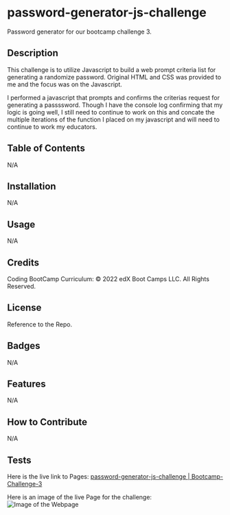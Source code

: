 # password-generator-js-challenge
Password generator for our bootcamp challenge 3. 

## Description
This challenge is to utilize Javascript to build a web prompt criteria list for generating a randomize password. Original HTML and CSS was provided to me and the focus was on the Javascript. 

I performed a javascript that prompts and confirms the criterias request for generating a passssword. Though I have the console log confirming that my logic is going well, I still need to continue to work on this and concate the multiple iterations of the function I placed on my javascript and will need to continue to work my educators. 

## Table of Contents

N/A

## Installation

N/A

## Usage

N/A

## Credits

Coding BootCamp Curriculum:
© 2022 edX Boot Camps LLC. All Rights Reserved.

## License

Reference to the Repo.

## Badges

N/A

## Features

N/A

## How to Contribute
N/A

## Tests
Here is the live link to Pages: [password-generator-js-challenge | Bootcamp-Challenge-3 ]()

Here is an image of the live Page for the challenge: ![Image of the Webpage]()